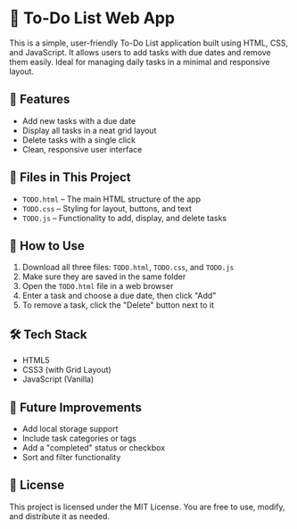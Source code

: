 # 📝 To-Do List Web App

This is a simple, user-friendly To-Do List application built using HTML, CSS, and JavaScript. It allows users to add tasks with due dates and remove them easily. Ideal for managing daily tasks in a minimal and responsive layout.

## 🔧 Features

- Add new tasks with a due date  
- Display all tasks in a neat grid layout  
- Delete tasks with a single click  
- Clean, responsive user interface  

## 📁 Files in This Project

- `TODO.html` – The main HTML structure of the app  
- `TODO.css` – Styling for layout, buttons, and text  
- `TODO.js` – Functionality to add, display, and delete tasks  

## 🚀 How to Use

1. Download all three files: `TODO.html`, `TODO.css`, and `TODO.js`
2. Make sure they are saved in the same folder
3. Open the `TODO.html` file in a web browser
4. Enter a task and choose a due date, then click "Add"
5. To remove a task, click the "Delete" button next to it

## 🛠 Tech Stack

- HTML5  
- CSS3 (with Grid Layout)  
- JavaScript (Vanilla)

## 📌 Future Improvements

- Add local storage support  
- Include task categories or tags  
- Add a "completed" status or checkbox  
- Sort and filter functionality  

## 📄 License

This project is licensed under the MIT License. You are free to use, modify, and distribute it as needed.
